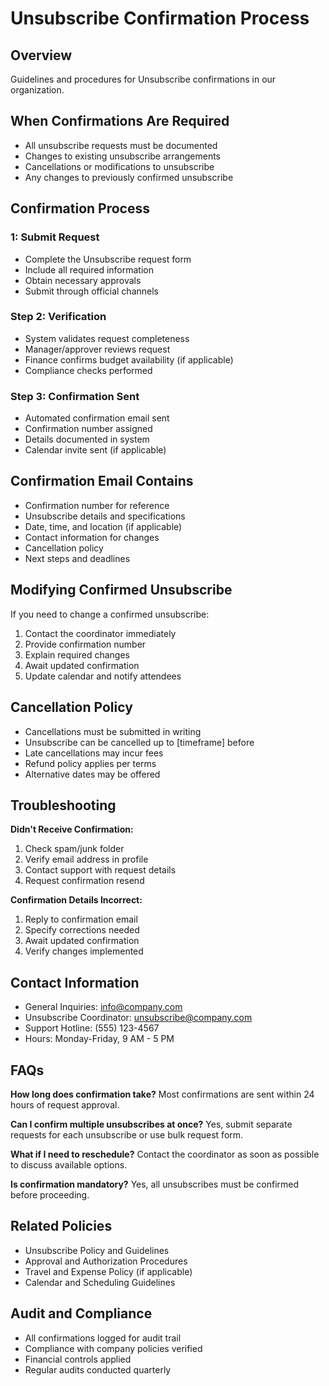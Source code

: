 # Unsubscribe Confirmation Process

## Overview
Guidelines and procedures for Unsubscribe confirmations in our organization.

## When Confirmations Are Required
- All unsubscribe requests must be documented
- Changes to existing unsubscribe arrangements
- Cancellations or modifications to unsubscribe
- Any changes to previously confirmed unsubscribe

## Confirmation Process

###  1: Submit Request
- Complete the Unsubscribe request form
- Include all required information
- Obtain necessary approvals
- Submit through official channels

### Step 2: Verification
- System validates request completeness
- Manager/approver reviews request
- Finance confirms budget availability (if applicable)
- Compliance checks performed

### Step 3: Confirmation Sent
- Automated confirmation email sent
- Confirmation number assigned
- Details documented in system
- Calendar invite sent (if applicable)

## Confirmation Email Contains
- Confirmation number for reference
- Unsubscribe details and specifications
- Date, time, and location (if applicable)
- Contact information for changes
- Cancellation policy
- Next steps and deadlines

## Modifying Confirmed Unsubscribe
If you need to change a confirmed unsubscribe:
1. Contact the coordinator immediately
2. Provide confirmation number
3. Explain required changes
4. Await updated confirmation
5. Update calendar and notify attendees

## Cancellation Policy
- Cancellations must be submitted in writing
- Unsubscribe can be cancelled up to [timeframe] before
- Late cancellations may incur fees
- Refund policy applies per terms
- Alternative dates may be offered

## Troubleshooting

**Didn't Receive Confirmation:**
1. Check spam/junk folder
2. Verify email address in profile
3. Contact support with request details
4. Request confirmation resend

**Confirmation Details Incorrect:**
1. Reply to confirmation email
2. Specify corrections needed
3. Await updated confirmation
4. Verify changes implemented

## Contact Information
- General Inquiries: info@company.com
- Unsubscribe Coordinator: unsubscribe@company.com
- Support Hotline: (555) 123-4567
- Hours: Monday-Friday, 9 AM - 5 PM

## FAQs

**How long does confirmation take?**
Most confirmations are sent within 24 hours of request approval.

**Can I confirm multiple unsubscribes at once?**
Yes, submit separate requests for each unsubscribe or use bulk request form.

**What if I need to reschedule?**
Contact the coordinator as soon as possible to discuss available options.

**Is confirmation mandatory?**
Yes, all unsubscribes must be confirmed before proceeding.

## Related Policies
- Unsubscribe Policy and Guidelines
- Approval and Authorization Procedures
- Travel and Expense Policy (if applicable)
- Calendar and Scheduling Guidelines

## Audit and Compliance
- All confirmations logged for audit trail
- Compliance with company policies verified
- Financial controls applied
- Regular audits conducted quarterly

